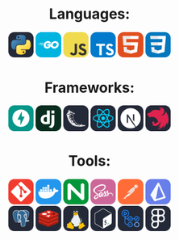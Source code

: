 <div align="center">
    <h1>Languages:</h1>
    <img src="https://github.com/tandpfun/skill-icons/blob/main/icons/Python-Dark.svg" title="Python" alt="Python" width="10%" height="auto"/>
    <img src="https://github.com/tandpfun/skill-icons/blob/main/icons/GoLang.svg" title="GoLang" alt="GoLang" width="10%" height="auto"/>
    <img src="https://github.com/tandpfun/skill-icons/blob/main/icons/JavaScript.svg" title="JavaScript" alt="JavaScript" width="10%" height="auto"/>
    <img src="https://github.com/tandpfun/skill-icons/blob/main/icons/TypeScript.svg" title="TypeScript" alt="TypeScript" width="10%" height="auto"/>
    <img src="https://github.com/tandpfun/skill-icons/blob/main/icons/HTML.svg" title="Html" alt="Html" width="10%" height="auto"/>
    <img src="https://github.com/tandpfun/skill-icons/blob/main/icons/CSS.svg" title="Css" alt="Css" width="10%" height="auto"/>
    <br/>
    <h1>Frameworks:</h1>
    <img src="https://github.com/tandpfun/skill-icons/blob/main/icons/FastAPI.svg" title="FastAPI" alt="FastAPI" width="10%" height="auto"/>
    <img src="https://github.com/tandpfun/skill-icons/blob/main/icons/Django.svg" title="Django" alt="Django" width="10%" height="auto"/>
    <img src="https://github.com/tandpfun/skill-icons/blob/main/icons/Flask-Dark.svg" title="Flask" alt="Flask" width="10%" height="auto"/>
    <img src="https://github.com/tandpfun/skill-icons/blob/main/icons/React-Dark.svg" title="React" alt="React" width="10%" height="auto"/>
    <img src="https://github.com/tandpfun/skill-icons/blob/main/icons/NextJS-Dark.svg" title="NextJS" alt="NextJS" width="10%" height="auto"/>
    <img src="https://github.com/tandpfun/skill-icons/blob/main/icons/NestJS-Dark.svg" title="NestJS" alt="NestJS" width="10%" height="auto"/>
    <br/>
    <h1>Tools:</h1>
    <img src="https://github.com/tandpfun/skill-icons/blob/main/icons/Git.svg" title="Git" alt="Git" width="10%" height="auto"/>
    <img src="https://github.com/tandpfun/skill-icons/blob/main/icons/Docker.svg" title="Docker" alt="Docker" width="10%" height="auto"/>
    <img src="https://github.com/tandpfun/skill-icons/blob/main/icons/Nginx.svg" title="Nginx" alt="Nginx" width="10%" height="auto"/>
    <img src="https://github.com/tandpfun/skill-icons/blob/main/icons/Sass.svg" title="Sass" alt="Sass" width="10%" height="auto"/>
    <img src="https://github.com/tandpfun/skill-icons/blob/main/icons/Postman.svg" title="Postman" alt="Postman" width="10%" height="auto"/>
    <img src="https://github.com/tandpfun/skill-icons/blob/main/icons/Prisma.svg" title="Prisma" alt="Prisma" width="10%" height="auto"/>
    <br/>
    <img src="https://github.com/tandpfun/skill-icons/blob/main/icons/PostgreSQL-Dark.svg" title="Postgresql" alt="Postgresql" width="10%" height="auto"/>
    <img src="https://github.com/tandpfun/skill-icons/blob/main/icons/Redis-Dark.svg" title="Redis" alt="Redis" width="10%" height="auto"/>
    <img src="https://github.com/tandpfun/skill-icons/blob/main/icons/Linux-Dark.svg" title="Linux" alt="Linux" width="10%" height="auto"/>
    <img src="https://github.com/tandpfun/skill-icons/blob/main/icons/Bash-Dark.svg" title="Bash" alt="Bash" width="10%" height="auto"/>
    <img src="https://github.com/tandpfun/skill-icons/blob/main/icons/GithubActions-Dark.svg" title="Github Actions" alt="Github Actions" width="10%" height="auto"/>
    <img src="https://github.com/tandpfun/skill-icons/blob/main/icons/Figma-Dark.svg" title="Figma" alt="Figma" width="10%" height="auto"/>
</div>
<br/>
<br/>
